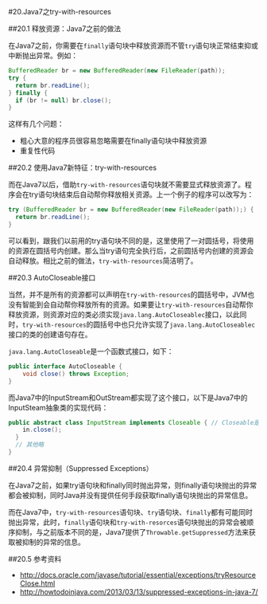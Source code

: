 #20.Java7之try-with-resources

##20.1 释放资源：Java7之前的做法

在Java7之前，你需要在`finally`语句块中释放资源而不管`try`语句块正常结束抑或中断抛出异常。例如：

```Java
BufferedReader br = new BufferedReader(new FileReader(path));
try {
  return br.readLine();
} finally {
  if (br != null) br.close();
}
```

这样有几个问题：

* 粗心大意的程序员很容易忽略需要在finally语句块中释放资源
* 重复性代码

##20.2 使用Java7新特征：try-with-resources

而在Java7以后，借助`try-with-resources`语句块就不需要显式释放资源了。程序会在try语句块结束后自动帮你释放相关资源。上一个例子的程序可以改写为：

```Java
try (BufferedReader br = new BufferedReader(new FileReader(path));) {
  return br.readLine();
}
```

可以看到，跟我们以前用的try语句块不同的是，这里使用了一对圆括号，将使用的资源在圆括号内创建。那么当try语句完全执行后，之前圆括号内创建的资源会自动释放。相比之前的做法，`try-with-resources`简洁明了。

##20.3 AutoCloseable接口

当然，并不是所有的资源都可以声明在`try-with-resources`的圆括号中，JVM也没有智能到会自动帮你释放所有的资源。如果要让`try-with-resources`自动帮你释放资源，则资源对应的类必须实现`java.lang.AutoCloseablec`接口，以此同时，`try-with-resources`的圆括号中也只允许实现了`java.lang.AutoCloseablec`接口的类的创建语句存在。

`java.lang.AutoCloseable`是一个函数式接口，如下：

```Java
public interface AutoCloseable {
    void close() throws Exception;
}
```

而Java7中的InputStream和OutStream都实现了这个接口，以下是Java7中的InputSteam抽象类的实现代码：

```Java
public abstract class InputStream implements Closeable { // Closeable是AutoCloseable的子接口
    in.close();
  }
  // 其他略
}
```

##20.4 异常抑制（Suppressed Exceptions）

在Java7之前，如果try语句块和finally同时抛出异常，则finally语句块抛出的异常都会被抑制，同时Java并没有提供任何手段获取finally语句块抛出的异常信息。

而在Java7中，`try-with-resources`语句块、`try`语句块、`finally`都有可能同时抛出异常，此时，`finally`语句块和`try-with-resorces`语句块抛出的异常会被顺序抑制，与之前版本不同的是，Java7提供了`Throwable.getSuppressed`方法来获取被抑制的异常的信息。

##20.5 参考资料

* http://docs.oracle.com/javase/tutorial/essential/exceptions/tryResourceClose.html
* http://howtodoinjava.com/2013/03/13/suppressed-exceptions-in-java-7/

